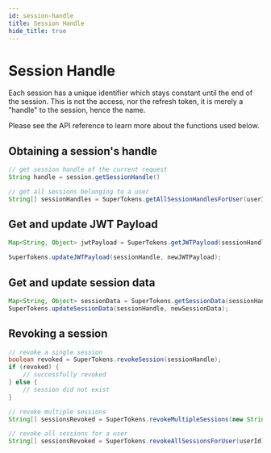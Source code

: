 ```yaml
---
id: session-handle
title: Session Handle
hide_title: true
---
```


# Session Handle

Each session has a unique identifier which stays constant until the end of the session. This is not the access, nor the refresh token, it is merely a "handle" to the session, hence the name.

Please see the API reference to learn more about the functions used below.

## Obtaining a session's handle
```java
// get session handle of the current request
String handle = session.getSessionHandle()
```
```java
// get all sessions belonging to a user
String[] sessionHandles = SuperTokens.getAllSessionHandlesForUser(userId);
```

## Get and update JWT Payload
```java
Map<String, Object> jwtPayload = SuperTokens.getJWTPayload(sessionHandle);

SuperTokens.updateJWTPayload(sessionHandle, newJWTPayload);
```

## Get and update session data
```java
Map<String, Object> sessionData = SuperTokens.getSessionData(sessionHandle);
SuperTokens.updateSessionData(sessionHandle, newSessionData);
```

## Revoking a session
```java
// revoke a single session
boolean revoked = SuperTokens.revokeSession(sessionHandle);
if (revoked) {
    // successfully revoked
} else {
    // session did not exist
}
```
```java
// revoke multiple sessions
String[] sessionsRevoked = SuperTokens.revokeMultipleSessions(new String[]{sessionHandle1, sessionHandle2});
```
```java
// revoke all sessions for a user
String[] sessionsRevoked = SuperTokens.revokeAllSessionsForUser(userId);
```